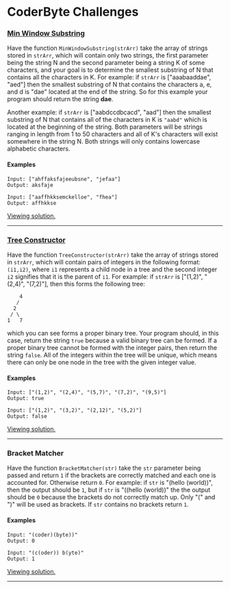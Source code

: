 # CoderByte Challenges

### [Min Window Substring](https://coderbyte.com/information/Min%20Window%20Substring)
Have the function `MinWindowSubstring(strArr)` take the array of strings stored in `strArr`,
which will contain only two strings, the first parameter being the string N and the second
parameter being a string K of some characters, and your goal is to determine the smallest
substring of N that contains all the characters in K. For example: if `strArr` is ["aaabaaddae", "aed"]
then the smallest substring of N that contains the characters a, e, and d is "dae" located at the end of the string.
So for this example your program should return the string **dae**.

Another example: if `strArr` is ["aabdccdbcacd", "aad"] then the smallest substring of N
that contains all of the characters in K is `"aabd"` which is located at the beginning of
the string. Both parameters will be strings ranging in length from 1 to 50 characters and
all of K's characters will exist somewhere in the string N. Both strings will only
contains lowercase alphabetic characters.

#### Examples
```text
Input: ["ahffaksfajeeubsne", "jefaa"]
Output: aksfaje
```

```text
Input: ["aaffhkksemckelloe", "fhea"]
Output: affhkkse
```

[Viewing solution.](src/min-window-substring.ts)

---

### [Tree Constructor](https://coderbyte.com/information/Tree%20Constructor)
Have the function `TreeConstructor(strArr)` take the array of strings stored in `strArr`, which will contain pairs of
integers in the following format: `(i1,i2)`, where `i1` represents a child node in a tree and the second integer `i2`
signifies that it is the parent of `i1`. For example: if `strArr` is ["(1,2)", "(2,4)", "(7,2)"], then this forms the
following tree:

```text
    4
   /
  2
 / \
1   7
```

which you can see forms a proper binary tree. Your program should, in this case, return the string `true` because a valid
binary tree can be formed. If a proper binary tree cannot be formed with the integer pairs, then return the string
`false`. All of the integers within the tree will be unique, which means there can only be one node in the tree with the
given integer value.

#### Examples
```text
Input: ["(1,2)", "(2,4)", "(5,7)", "(7,2)", "(9,5)"]
Output: true
```

```text
Input: ["(1,2)", "(3,2)", "(2,12)", "(5,2)"]
Output: false
```

[Viewing solution.](src/tree-constructor.ts)

---

### Bracket Matcher

Have the function `BracketMatcher(str)` take the `str` parameter being passed and return `1` if the brackets are correctly
matched and each one is accounted for. Otherwise return `0`. For example: if `str` is "(hello (world))", then the output
should be `1`, but if `str` is "((hello (world))" the the output should be `0` because the brackets do not correctly match up.
Only "(" and ")" will be used as brackets. If `str` contains no brackets return `1`.

#### Examples
```text
Input: "(coder)(byte))"
Output: 0
```

```text
Input: "(c(oder)) b(yte)"
Output: 1
```

[Viewing solution.](src/bracket-matcher.ts)

---
